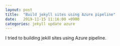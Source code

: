 ```yaml
---
layout: post
title:  "Build jekyll sites using Azure pipeline"
date:   2019-11-15 11:16:00 +0900
categories: jekyll update azure
---
```


I tried to building jekill sites using Azure pipeline.
